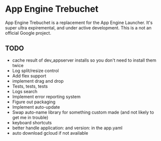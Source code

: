 # App Engine Trebuchet
App Engine Trebuchet is a replacement for the App Engine Launcher.  It's super ultra expiremental, and under active development.  This is a not an official Google project.

## TODO
- cache result of dev_appserver installs so you don't need to install them twice
- Log split/resize control
- Add flex support
- implement drag and drop
- Tests, tests, tests
- Logs search
- Implement error reporting system 
- Figure out packaging
- Implement auto-update
- Swap auto-name library for something custom made (and not likely to get me in trouble)
- keyboard shortcuts
- better handle application: and version: in the app.yaml
- auto download gcloud if not available